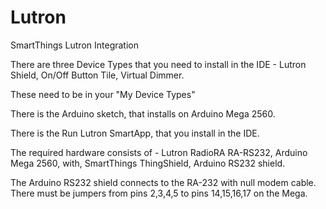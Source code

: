 # Lutron
SmartThings Lutron Integration

There are three Device Types that you need to install in the IDE -
  Lutron Shield, 
  On/Off Button Tile, 
  Virtual Dimmer.
  
These need to be in your "My Device Types"

There is the Arduino sketch, that installs on Arduino Mega 2560. 

There is the Run Lutron SmartApp, that you install in the IDE.

The required hardware consists of -
  Lutron RadioRA RA-RS232, 
  Arduino Mega 2560, with, 
  SmartThings ThingShield, 
  Arduino RS232 shield.
  
  The Arduino RS232 shield connects to the RA-232 with null modem cable.
  There must be jumpers from pins 2,3,4,5 to pins 14,15,16,17 on the Mega.
